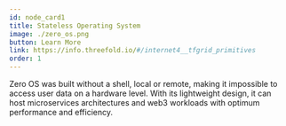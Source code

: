 ```yaml
---
id: node_card1
title: Stateless Operating System
image: ./zero_os.png
button: Learn More
link: https://info.threefold.io/#/internet4__tfgrid_primitives
order: 1
---
```


Zero OS was built without a shell, local or remote, making it impossible to access user data on a hardware level. With its lightweight design, it can host microservices architectures and web3 workloads with optimum performance and efficiency.


